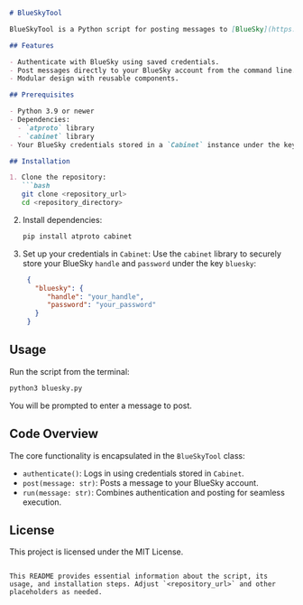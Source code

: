 ```markdown
# BlueSkyTool

BlueSkyTool is a Python script for posting messages to [BlueSky](https://bsky.app) directly from the terminal using the official `atproto` library. The tool retrieves your credentials securely from a `Cabinet` instance and simplifies the process of posting content.

## Features

- Authenticate with BlueSky using saved credentials.
- Post messages directly to your BlueSky account from the command line.
- Modular design with reusable components.

## Prerequisites

- Python 3.9 or newer
- Dependencies:
  - `atproto` library
  - `cabinet` library
- Your BlueSky credentials stored in a `Cabinet` instance under the key `bluesky`.

## Installation

1. Clone the repository:
   ```bash
   git clone <repository_url>
   cd <repository_directory>
   ```

2. Install dependencies:
   ```bash
   pip install atproto cabinet
   ```

3. Set up your credentials in `Cabinet`:
   Use the `cabinet` library to securely store your BlueSky `handle` and `password` under the key `bluesky`:
   ```json
    {
      "bluesky": {
         "handle": "your_handle",
         "password": "your_password"
      }
    }
   ```

## Usage

Run the script from the terminal:

```bash
python3 bluesky.py
```

You will be prompted to enter a message to post.

## Code Overview

The core functionality is encapsulated in the `BlueSkyTool` class:
- `authenticate()`: Logs in using credentials stored in `Cabinet`.
- `post(message: str)`: Posts a message to your BlueSky account.
- `run(message: str)`: Combines authentication and posting for seamless execution.

## License

This project is licensed under the MIT License.
```

This README provides essential information about the script, its usage, and installation steps. Adjust `<repository_url>` and other placeholders as needed.